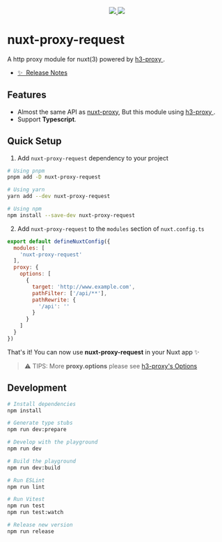 

<p align="center">
  <a href="https://www.npmjs.org/package/nuxt-proxy-request">
    <img src="https://img.shields.io/npm/v/nuxt-proxy-request.svg">
  </a>
  <a href="https://npmcharts.com/compare/nuxt-proxy-request?minimal=true">
    <img src="https://img.shields.io/npm/dm/nuxt-proxy-request.svg">
  </a>
  <br>
</p>

# nuxt-proxy-request

A http proxy module for nuxt(3) powered by <a href="https://github.com/yisibell/h3-proxy"> h3-proxy </a>.

- [✨ &nbsp;Release Notes](/CHANGELOG.md)

## Features

- Almost the same API as  [nuxt-proxy](https://github.com/wobsoriano/nuxt-proxy), But this module using <a href="https://github.com/yisibell/h3-proxy"> h3-proxy </a>.
- Support **Typescript**.

## Quick Setup

1. Add `nuxt-proxy-request` dependency to your project

```bash
# Using pnpm
pnpm add -D nuxt-proxy-request

# Using yarn
yarn add --dev nuxt-proxy-request

# Using npm
npm install --save-dev nuxt-proxy-request
```

2. Add `nuxt-proxy-request` to the `modules` section of `nuxt.config.ts`

```js
export default defineNuxtConfig({
  modules: [
    'nuxt-proxy-request'
  ],
  proxy: {
    options: [
      {
        target: 'http://www.example.com',
        pathFilter: ['/api/**'],
        pathRewrite: {
          '/api': ''
        }
      }
    ]
  }
})
```

That's it! You can now use **nuxt-proxy-request** in your Nuxt app ✨

> :warning: TIPS: More **proxy.options** please see [h3-proxy's Options](https://github.com/yisibell/h3-proxy#options)

## Development

```bash
# Install dependencies
npm install

# Generate type stubs
npm run dev:prepare

# Develop with the playground
npm run dev

# Build the playground
npm run dev:build

# Run ESLint
npm run lint

# Run Vitest
npm run test
npm run test:watch

# Release new version
npm run release
```
